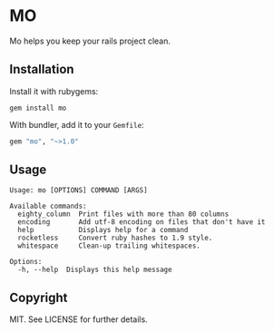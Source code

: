 # MO

Mo helps you keep your rails project clean.

## Installation

Install it with rubygems:

    gem install mo

With bundler, add it to your `Gemfile`:

``` ruby
gem "mo", "~>1.0"
```

## Usage

```
Usage: mo [OPTIONS] COMMAND [ARGS]

Available commands:
  eighty_column  Print files with more than 80 columns
  encoding       Add utf-8 encoding on files that don't have it
  help           Displays help for a command
  rocketless     Convert ruby hashes to 1.9 style.
  whitespace     Clean-up trailing whitespaces.

Options:
  -h, --help  Displays this help message
```

## Copyright

MIT. See LICENSE for further details.
